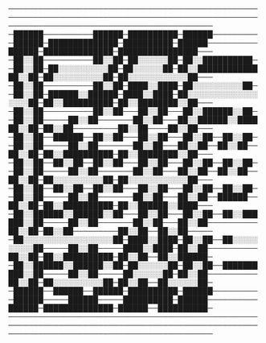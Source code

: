 ─────────────────────────────────────────────────────────────────────────────────────────────────────────────────────────────────────────────
─██████──────────██████─██████████─██████──────────██████─██████████████─██████████─██████──────────██████─██████████████─████████████████───
─██░░██──────────██░░██─██░░░░░░██─██░░██████████──██░░██─██░░░░░░░░░░██─██░░░░░░██─██░░██████████████░░██─██░░░░░░░░░░██─██░░░░░░░░░░░░██───
─██░░██──────────██░░██─████░░████─██░░░░░░░░░░██──██░░██─██████░░██████─████░░████─██░░░░░░░░░░░░░░░░░░██─██░░██████████─██░░████████░░██───
─██░░██──────────██░░██───██░░██───██░░██████░░██──██░░██─────██░░██───────██░░██───██░░██████░░██████░░██─██░░██─────────██░░██────██░░██───
─██░░██──██████──██░░██───██░░██───██░░██──██░░██──██░░██─────██░░██───────██░░██───██░░██──██░░██──██░░██─██░░██████████─██░░████████░░██───
─██░░██──██░░██──██░░██───██░░██───██░░██──██░░██──██░░██─────██░░██───────██░░██───██░░██──██░░██──██░░██─██░░░░░░░░░░██─██░░░░░░░░░░░░██───
─██░░██──██░░██──██░░██───██░░██───██░░██──██░░██──██░░██─────██░░██───────██░░██───██░░██──██████──██░░██─██░░██████████─██░░██████░░████───
─██░░██████░░██████░░██───██░░██───██░░██──██░░██████░░██─────██░░██───────██░░██───██░░██──────────██░░██─██░░██─────────██░░██──██░░██─────
─██░░░░░░░░░░░░░░░░░░██─████░░████─██░░██──██░░░░░░░░░░██─────██░░██─────████░░████─██░░██──────────██░░██─██░░██████████─██░░██──██░░██████─
─██░░██████░░██████░░██─██░░░░░░██─██░░██──██████████░░██─────██░░██─────██░░░░░░██─██░░██──────────██░░██─██░░░░░░░░░░██─██░░██──██░░░░░░██─
─██████──██████──██████─██████████─██████──────────██████─────██████─────██████████─██████──────────██████─██████████████─██████──██████████─
─────────────────────────────────────────────────────────────────────────────────────────────────────────────────────────────────────────────
